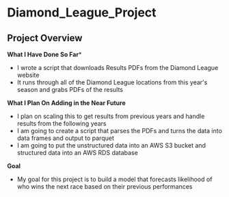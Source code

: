 # Diamond_League_Project

## Project Overview

**What I Have Done So Far***
- I wrote a script that downloads Results PDFs from the Diamond League website
- It runs through all of the Diamond League locations from this year's season and grabs PDFs of the results

**What I Plan On Adding in the Near Future**
- I plan on scaling this to get results from previous years and handle results from the following years
- I am going to create a script that parses the PDFs and turns the data into data frames and output to parquet
- I am going to put the unstructured data into an AWS S3 bucket and structured data into an AWS RDS database

**Goal**
- My goal for this project is to build a model that forecasts likelihood of who wins the next race based on their previous performances
